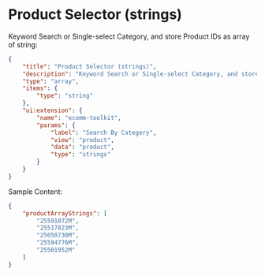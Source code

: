 # Product Selector (strings)

Keyword Search or Single-select Category, and store Product IDs as array of string:

```json
{
    "title": "Product Selector (strings)",
    "description": "Keyword Search or Single-select Category, and store Product IDs as array of string",
    "type": "array",
    "items": {
        "type": "string"
    },
    "ui:extension": {
        "name": "ecomm-toolkit",
        "params": {
            "label": "Search By Category",
            "view": "product",
            "data": "product",
            "type": "strings"
        }
    }
}
```

Sample Content:

```json
{
    "productArrayStrings": [
        "25591072M",
        "25517823M",
        "25050730M",
        "25594776M",
        "25501952M"
    ]
}
```